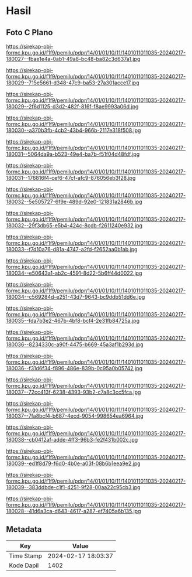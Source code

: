 # Hasil

## Foto C Plano

https://sirekap-obj-formc.kpu.go.id/f1f9/pemilu/pdpr/14/01/01/10/11/1401011011035-20240217-180027--fbae1e4a-0ab1-49a8-bc48-ba82c3d637a1.jpg

https://sirekap-obj-formc.kpu.go.id/f1f9/pemilu/pdpr/14/01/01/10/11/1401011011035-20240217-180029--715e5661-d348-47c9-ba53-27a301acce17.jpg

https://sirekap-obj-formc.kpu.go.id/f1f9/pemilu/pdpr/14/01/01/10/11/1401011011035-20240217-180029--2f6d1125-d3d2-482f-816f-f8ae9993a06d.jpg

https://sirekap-obj-formc.kpu.go.id/f1f9/pemilu/pdpr/14/01/01/10/11/1401011011035-20240217-180030--a370b3fb-4cb2-43b4-966b-2117e318f508.jpg

https://sirekap-obj-formc.kpu.go.id/f1f9/pemilu/pdpr/14/01/01/10/11/1401011011035-20240217-180031--5064da9a-b523-49e4-ba7b-f51f04d48fdf.jpg

https://sirekap-obj-formc.kpu.go.id/f1f9/pemilu/pdpr/14/01/01/10/11/1401011011035-20240217-180031--176816f4-cef6-47cf-afc9-876056eb3f28.jpg

https://sirekap-obj-formc.kpu.go.id/f1f9/pemilu/pdpr/14/01/01/10/11/1401011011035-20240217-180032--5e505727-6f9e-489d-92e0-121831a2846b.jpg

https://sirekap-obj-formc.kpu.go.id/f1f9/pemilu/pdpr/14/01/01/10/11/1401011011035-20240217-180032--29f3db65-e5b4-424c-8cdb-f2611240e932.jpg

https://sirekap-obj-formc.kpu.go.id/f1f9/pemilu/pdpr/14/01/01/10/11/1401011011035-20240217-180033--f7d10a76-d81a-4747-a2fd-f2652aa0b1ab.jpg

https://sirekap-obj-formc.kpu.go.id/f1f9/pemilu/pdpr/14/01/01/10/11/1401011011035-20240217-180034--e50643a1-ab2c-4591-8d22-5b6ff44d0022.jpg

https://sirekap-obj-formc.kpu.go.id/f1f9/pemilu/pdpr/14/01/01/10/11/1401011011035-20240217-180034--c569284d-e251-43d7-9643-bc9ddb51dd6e.jpg

https://sirekap-obj-formc.kpu.go.id/f1f9/pemilu/pdpr/14/01/01/10/11/1401011011035-20240217-180035--fda7b3e2-467b-4bf8-bcf4-2e31fb84725a.jpg

https://sirekap-obj-formc.kpu.go.id/f1f9/pemilu/pdpr/14/01/01/10/11/1401011011035-20240217-180036--8234330c-a90f-4475-b669-45a3af1b293d.jpg

https://sirekap-obj-formc.kpu.go.id/f1f9/pemilu/pdpr/14/01/01/10/11/1401011011035-20240217-180036--f31d6f34-f896-486e-839b-0c95a0b05742.jpg

https://sirekap-obj-formc.kpu.go.id/f1f9/pemilu/pdpr/14/01/01/10/11/1401011011035-20240217-180037--72cc413f-6238-4393-93b2-c7a8c3cc5fca.jpg

https://sirekap-obj-formc.kpu.go.id/f1f9/pemilu/pdpr/14/01/01/10/11/1401011011035-20240217-180037--7fa8bcf4-b687-4ecd-9054-998654ea6964.jpg

https://sirekap-obj-formc.kpu.go.id/f1f9/pemilu/pdpr/14/01/01/10/11/1401011011035-20240217-180038--cb0412af-adde-4ff3-96b3-fe2f431b002c.jpg

https://sirekap-obj-formc.kpu.go.id/f1f9/pemilu/pdpr/14/01/01/10/11/1401011011035-20240217-180039--ed1f8d79-f6d0-4b0e-a03f-08b6b1eea9e2.jpg

https://sirekap-obj-formc.kpu.go.id/f1f9/pemilu/pdpr/14/01/01/10/11/1401011011035-20240217-180039--383ddbde-c1f1-4251-9f28-00aa22c95cb3.jpg

https://sirekap-obj-formc.kpu.go.id/f1f9/pemilu/pdpr/14/01/01/10/11/1401011011035-20240217-180028--41d6a3ca-d643-4617-a287-ef7405a6b135.jpg


## Metadata

| Key        | Value               |
| ---------- | ------------------- |
| Time Stamp | 2024-02-17 18:03:37 |
| Kode Dapil | 1402                |



